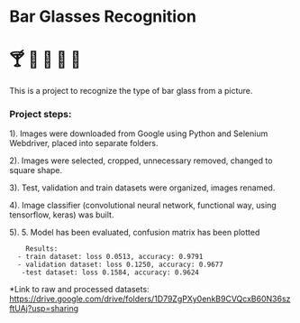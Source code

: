 #  Bar Glasses Recognition 
# :cocktail: :clinking_glasses: :wine_glass: :tropical_drink: :tumbler_glass:

This is a project to recognize the type of bar glass from a picture.

### Project steps:

  1). Images were downloaded from Google using Python and Selenium Webdriver, placed into separate folders.
  
  2). Images were selected, cropped, unnecessary removed, changed to square shape.
  
  3). Test, validation and train datasets were organized, images renamed.
  
  4). Image classifier (convolutional neural network, functional way, using  tensorflow, keras) was built.
  
  5). 5. Model has been evaluated, confusion matrix has been plotted
          
        Results:
      - train dataset: loss 0.0513, accuracy: 0.9791
      - validation dataset: loss 0.1250, accuracy: 0.9677
       -test dataset: loss 0.1584, accuracy: 0.9624

*Link to raw and processed datasets:
https://drive.google.com/drive/folders/1D79ZgPXy0enkB9CVQcxB60N36szftUAj?usp=sharing

